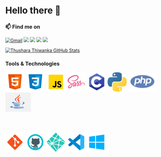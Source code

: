 # Hello there 👋

### 📫 Find me on

[![Gmail](https://img.shields.io/badge/-GMAIL-D14836?style=for-the-badge&logo=gmail&logoColor=white)](mailto:thusharathiwanka123@gmail.com)
[<img src="https://img.shields.io/badge/linkedin-%230077B5.svg?&style=for-the-badge&logo=linkedin&logoColor=white" />](https://www.linkedin.com/in/thushara-thiwanka-3b4392197/)
[<img src = "https://img.shields.io/badge/instagram-%23E4405F.svg?&style=for-the-badge&logo=instagram&logoColor=white">](https://www.instagram.com/thusharathiwanka.___/)
[<img src = "https://img.shields.io/badge/facebook-%231877F2.svg?&style=for-the-badge&logo=facebook&logoColor=white">](https://www.facebook.com/thushara.thiwanka.7/)
[<img src="https://img.shields.io/badge/twitter-%231DA1F2.svg?&style=for-the-badge&logo=twitter&logoColor=white" />](https://twitter.com/tandt97)

<!--
   **thusharathiwanka/thusharathiwanka** is a ✨ _special_ ✨ repository because its `README.md` (this file) appears on your GitHub profile.

   Here are some ideas to get you started:

   - 🔭 I’m currently working on ...
   - 🌱 I’m currently learning ...
   - 👯 I’m looking to collaborate on ...
   - 🤔 I’m looking for help with ...
   - 💬 Ask me about ...
   - 📫 How to reach me: ...
-->

[![Thushara Thiwanka GitHub Stats](https://github-readme-stats.vercel.app/api?username=thusharathiwanka&show_icons=true&count_private=true)](https://github.com/thusharathiwanka)

### Tools & Technologies

<p>
   <img style="margin: auto;" src="https://github.com/thusharathiwanka/thusharathiwanka/blob/main/images/languages/html5.png?raw=true" alt=html width="60" height="60"/>
   <img style="margin: auto;" src="https://github.com/thusharathiwanka/thusharathiwanka/blob/main/images/languages/css3.png?raw=true" alt=css width="60" height="60"/>
   <img style="margin: auto;" src="https://github.com/thusharathiwanka/thusharathiwanka/blob/main/images/languages/js.png?raw=true" alt=js width="60" height="60"/>
   <img style="margin: auto;" src="https://github.com/thusharathiwanka/thusharathiwanka/blob/main/images/languages/sass.png?raw=true" alt=sass width="60" height="60"/>
   <img style="margin: auto;" src="https://github.com/thusharathiwanka/thusharathiwanka/blob/main/images/languages/c.png?raw=true" alt=c width="60" height="60"/>
   <img style="margin: auto;" src="https://github.com/thusharathiwanka/thusharathiwanka/blob/main/images/languages/python.png?raw=true" alt=python width="60" height="60"/>
   <img style="margin: auto;" src="https://github.com/thusharathiwanka/thusharathiwanka/blob/main/images/languages/php.png?raw=true" alt=php width="90" height="60"/>
   <img style="margin: auto;" src="https://github.com/thusharathiwanka/thusharathiwanka/blob/main/images/languages/java.png?raw=true" alt=java width="80" height="60"/>
</p>
<br>
<br>
<p>
   <img style="margin: auto;" src="https://github.com/thusharathiwanka/thusharathiwanka/blob/main/images/tools/git.png?raw=true" alt=git width="60" height="60"/>
   <img style="margin: auto;" src="https://github.com/thusharathiwanka/thusharathiwanka/blob/main/images/tools/github.png?raw=true" alt=github width="60" height="60"/>
   <img style="margin: auto;" src="https://github.com/thusharathiwanka/thusharathiwanka/blob/main/images/tools/netlify.png?raw=true" alt=php width="60" height="60"/>
   <img style="margin: auto;" src="https://github.com/thusharathiwanka/thusharathiwanka/blob/main/images/tools/vsc.png?raw=true" alt=vscode width="60" height="60"/>
   <img style="margin: auto;" src="https://github.com/thusharathiwanka/thusharathiwanka/blob/main/images/tools/win10.png?raw=true" alt=win10 width="60" height="60"/>
</p>
